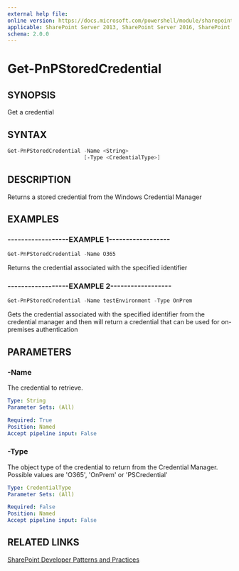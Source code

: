 ```yaml
---
external help file:
online version: https://docs.microsoft.com/powershell/module/sharepoint-pnp/get-pnpstoredcredential
applicable: SharePoint Server 2013, SharePoint Server 2016, SharePoint Server 2019, SharePoint Online
schema: 2.0.0
---
```


# Get-PnPStoredCredential

## SYNOPSIS
Get a credential

## SYNTAX

```powershell
Get-PnPStoredCredential -Name <String>
                        [-Type <CredentialType>]
```

## DESCRIPTION
Returns a stored credential from the Windows Credential Manager

## EXAMPLES

### ------------------EXAMPLE 1------------------
```powershell
Get-PnPStoredCredential -Name O365
```

Returns the credential associated with the specified identifier

### ------------------EXAMPLE 2------------------
```powershell
Get-PnPStoredCredential -Name testEnvironment -Type OnPrem
```

Gets the credential associated with the specified identifier from the credential manager and then will return a credential that can be used for on-premises authentication

## PARAMETERS

### -Name
The credential to retrieve.

```yaml
Type: String
Parameter Sets: (All)

Required: True
Position: Named
Accept pipeline input: False
```

### -Type
The object type of the credential to return from the Credential Manager. Possible values are 'O365', 'OnPrem' or 'PSCredential'

```yaml
Type: CredentialType
Parameter Sets: (All)

Required: False
Position: Named
Accept pipeline input: False
```

## RELATED LINKS

[SharePoint Developer Patterns and Practices](https://aka.ms/sppnp)
